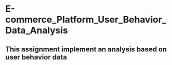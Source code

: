 # E-commerce_Platform_User_Behavior_Data_Analysis

## This assignment implement an analysis based on user behavior data

